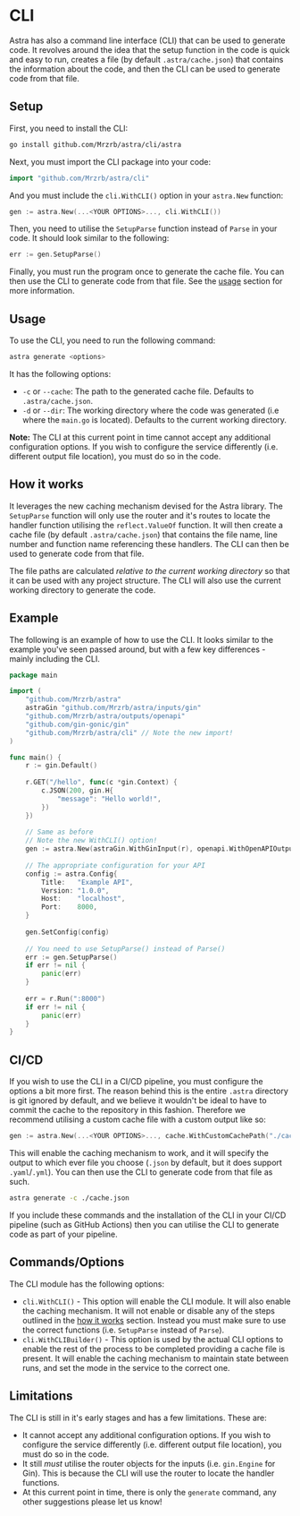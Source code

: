# CLI

Astra has also a command line interface (CLI) that can be used to generate code. It revolves around the idea that the setup function in the code is quick and easy to run, creates a file (by default `.astra/cache.json`) that contains the information about the code, and then the CLI can be used to generate code from that file.

## Setup

First, you need to install the CLI:

```bash
go install github.com/Mrzrb/astra/cli/astra
```

Next, you must import the CLI package into your code:

```go
import "github.com/Mrzrb/astra/cli"
```

And you must include the `cli.WithCLI()` option in your `astra.New` function:

```go
gen := astra.New(...<YOUR OPTIONS>..., cli.WithCLI())
````

Then, you need to utilise the `SetupParse` function instead of `Parse` in your code. It should look similar to the following:

```go
err := gen.SetupParse()
```

Finally, you must run the program once to generate the cache file. You can then use the CLI to generate code from that file. See the [usage](#usage) section for more information.

## Usage

To use the CLI, you need to run the following command:

```bash
astra generate <options>
```

It has the following options:
- `-c` or `--cache`: The path to the generated cache file. Defaults to `.astra/cache.json`.
- `-d` or `--dir`: The working directory where the code was generated (i.e where the `main.go` is located). Defaults to the current working directory.

**Note:** The CLI at this current point in time cannot accept any additional configuration options. If you wish to configure the service differently (i.e. different output file location), you must do so in the code.

## How it works

It leverages the new caching mechanism devised for the Astra library. The `SetupParse` function will only use the router and it's routes to locate the handler function utilising the `reflect.ValueOf` function. It will then create a cache file (by default `.astra/cache.json`) that contains the file name, line number and function name referencing these handlers. The CLI can then be used to generate code from that file.

The file paths are calculated _relative to the current working directory_ so that it can be used with any project structure. The CLI will also use the current working directory to generate the code.

## Example

The following is an example of how to use the CLI. It looks similar to the example you've seen passed around, but with a few key differences - mainly including the CLI.

```go
package main

import (
	"github.com/Mrzrb/astra"
	astraGin "github.com/Mrzrb/astra/inputs/gin"
	"github.com/Mrzrb/astra/outputs/openapi"
	"github.com/gin-gonic/gin"
	"github.com/Mrzrb/astra/cli" // Note the new import!
)

func main() {
    r := gin.Default()
    
    r.GET("/hello", func(c *gin.Context) {
        c.JSON(200, gin.H{
            "message": "Hello world!",
        })
    })
    
    // Same as before
    // Note the new WithCLI() option!
    gen := astra.New(astraGin.WithGinInput(r), openapi.WithOpenAPIOutput("openapi.yaml"), cli.WithCLI()) 
    
    // The appropriate configuration for your API
    config := astra.Config{
        Title:   "Example API",
        Version: "1.0.0",
        Host:    "localhost",
        Port:    8000,
    }
    
    gen.SetConfig(config)
    
    // You need to use SetupParse() instead of Parse()
    err := gen.SetupParse()
    if err != nil {
        panic(err)
    }
    
    err = r.Run(":8000")
    if err != nil {
        panic(err)
    }
}
```

## CI/CD

If you wish to use the CLI in a CI/CD pipeline, you must configure the options a bit more first. The reason behind this is the entire `.astra` directory is git ignored by default, and we believe it wouldn't be ideal to have to commit the cache to the repository in this fashion. Therefore we recommend utilising a custom cache file with a custom output like so:
```go
gen := astra.New(...<YOUR OPTIONS>..., cache.WithCustomCachePath("./cache.json"))
```
This will enable the caching mechanism to work, and it will specify the output to which ever file you choose (`.json` by default, but it does support `.yaml`/`.yml`). You can then use the CLI to generate code from that file as such.

```bash
astra generate -c ./cache.json
```

If you include these commands and the installation of the CLI in your CI/CD pipeline (such as GitHub Actions) then you can utilise the CLI to generate code as part of your pipeline.

## Commands/Options

The CLI module has the following options:
- `cli.WithCLI()` - This option will enable the CLI module. It will also enable the caching mechanism. It will not enable or disable any of the steps outlined in the [how it works](./how-it-works.md) section. Instead you must make sure to use the correct functions (i.e. `SetupParse` instead of `Parse`).
- `cli.WithCLIBuilder()` - This option is used by the actual CLI options to enable the rest of the process to be completed providing a cache file is present. It will enable the caching mechanism to maintain state between runs, and set the mode in the service to the correct one.
## Limitations

The CLI is still in it's early stages and has a few limitations. These are:
- It cannot accept any additional configuration options. If you wish to configure the service differently (i.e. different output file location), you must do so in the code.
- It still _must_ utilise the router objects for the inputs (i.e. `gin.Engine` for Gin). This is because the CLI will use the router to locate the handler functions.
- At this current point in time, there is only the `generate` command, any other suggestions please let us know!